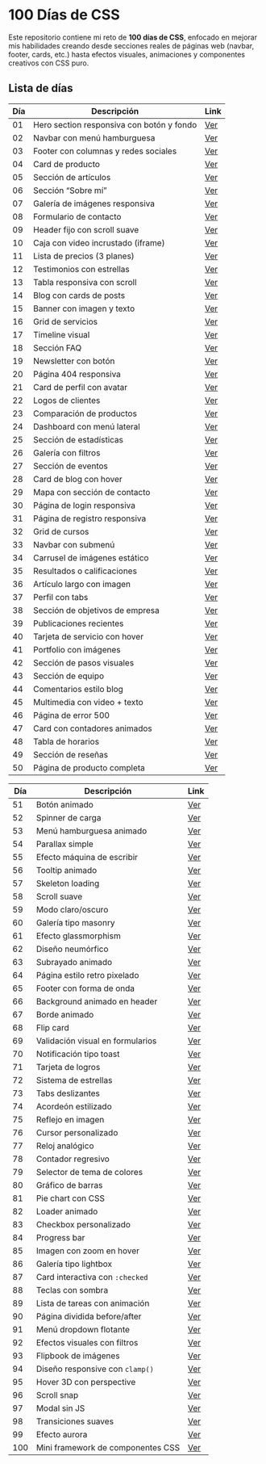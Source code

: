 # 100 Días de CSS

Este repositorio contiene mi reto de **100 días de CSS**, enfocado en mejorar mis habilidades creando desde secciones reales de páginas web (navbar, footer, cards, etc.) hasta efectos visuales, animaciones y componentes creativos con CSS puro.



## Lista de días

| Día | Descripción | Link |
|-----|-------------|------|
| 01  | Hero section responsiva con botón y fondo | [Ver](./Dia%201%20-%20Hero%20Section/Dia1.html)|
| 02  | Navbar con menú hamburguesa | [Ver](./dia-02) |
| 03  | Footer con columnas y redes sociales | [Ver](./dia-03) |
| 04  | Card de producto | [Ver](./dia-04) |
| 05  | Sección de artículos | [Ver](./dia-05) |
| 06  | Sección “Sobre mí” | [Ver](./dia-06) |
| 07  | Galería de imágenes responsiva | [Ver](./dia-07) |
| 08  | Formulario de contacto | [Ver](./dia-08) |
| 09  | Header fijo con scroll suave | [Ver](./dia-09) |
| 10  | Caja con video incrustado (iframe) | [Ver](./dia-10) |
| 11  | Lista de precios (3 planes) | [Ver](./dia-11) |
| 12  | Testimonios con estrellas | [Ver](./dia-12) |
| 13  | Tabla responsiva con scroll | [Ver](./dia-13) |
| 14  | Blog con cards de posts | [Ver](./dia-14) |
| 15  | Banner con imagen y texto | [Ver](./dia-15) |
| 16  | Grid de servicios | [Ver](./dia-16) |
| 17  | Timeline visual | [Ver](./dia-17) |
| 18  | Sección FAQ | [Ver](./dia-18) |
| 19  | Newsletter con botón | [Ver](./dia-19) |
| 20  | Página 404 responsiva | [Ver](./dia-20) |
| 21  | Card de perfil con avatar | [Ver](./dia-21) |
| 22  | Logos de clientes | [Ver](./dia-22) |
| 23  | Comparación de productos | [Ver](./dia-23) |
| 24  | Dashboard con menú lateral | [Ver](./dia-24) |
| 25  | Sección de estadísticas | [Ver](./dia-25) |
| 26  | Galería con filtros | [Ver](./dia-26) |
| 27  | Sección de eventos | [Ver](./dia-27) |
| 28  | Card de blog con hover | [Ver](./dia-28) |
| 29  | Mapa con sección de contacto | [Ver](./dia-29) |
| 30  | Página de login responsiva | [Ver](./dia-30) |
| 31  | Página de registro responsiva | [Ver](./dia-31) |
| 32  | Grid de cursos | [Ver](./dia-32) |
| 33  | Navbar con submenú | [Ver](./dia-33) |
| 34  | Carrusel de imágenes estático | [Ver](./dia-34) |
| 35  | Resultados o calificaciones | [Ver](./dia-35) |
| 36  | Artículo largo con imagen | [Ver](./dia-36) |
| 37  | Perfil con tabs | [Ver](./dia-37) |
| 38  | Sección de objetivos de empresa | [Ver](./dia-38) |
| 39  | Publicaciones recientes | [Ver](./dia-39) |
| 40  | Tarjeta de servicio con hover | [Ver](./dia-40) |
| 41  | Portfolio con imágenes | [Ver](./dia-41) |
| 42  | Sección de pasos visuales | [Ver](./dia-42) |
| 43  | Sección de equipo | [Ver](./dia-43) |
| 44  | Comentarios estilo blog | [Ver](./dia-44) |
| 45  | Multimedia con video + texto | [Ver](./dia-45) |
| 46  | Página de error 500 | [Ver](./dia-46) |
| 47  | Card con contadores animados | [Ver](./dia-47) |
| 48  | Tabla de horarios | [Ver](./dia-48) |
| 49  | Sección de reseñas | [Ver](./dia-49) |
| 50  | Página de producto completa | [Ver](./dia-50) |


| Día | Descripción | Link |
|-----|-------------|------|
| 51  | Botón animado | [Ver](./dia-51) |
| 52  | Spinner de carga | [Ver](./dia-52) |
| 53  | Menú hamburguesa animado | [Ver](./dia-53) |
| 54  | Parallax simple | [Ver](./dia-54) |
| 55  | Efecto máquina de escribir | [Ver](./dia-55) |
| 56  | Tooltip animado | [Ver](./dia-56) |
| 57  | Skeleton loading | [Ver](./dia-57) |
| 58  | Scroll suave | [Ver](./dia-58) |
| 59  | Modo claro/oscuro | [Ver](./dia-59) |
| 60  | Galería tipo masonry | [Ver](./dia-60) |
| 61  | Efecto glassmorphism | [Ver](./dia-61) |
| 62  | Diseño neumórfico | [Ver](./dia-62) |
| 63  | Subrayado animado | [Ver](./dia-63) |
| 64  | Página estilo retro pixelado | [Ver](./dia-64) |
| 65  | Footer con forma de onda | [Ver](./dia-65) |
| 66  | Background animado en header | [Ver](./dia-66) |
| 67  | Borde animado | [Ver](./dia-67) |
| 68  | Flip card | [Ver](./dia-68) |
| 69  | Validación visual en formularios | [Ver](./dia-69) |
| 70  | Notificación tipo toast | [Ver](./dia-70) |
| 71  | Tarjeta de logros | [Ver](./dia-71) |
| 72  | Sistema de estrellas | [Ver](./dia-72) |
| 73  | Tabs deslizantes | [Ver](./dia-73) |
| 74  | Acordeón estilizado | [Ver](./dia-74) |
| 75  | Reflejo en imagen | [Ver](./dia-75) |
| 76  | Cursor personalizado | [Ver](./dia-76) |
| 77  | Reloj analógico | [Ver](./dia-77) |
| 78  | Contador regresivo | [Ver](./dia-78) |
| 79  | Selector de tema de colores | [Ver](./dia-79) |
| 80  | Gráfico de barras | [Ver](./dia-80) |
| 81  | Pie chart con CSS | [Ver](./dia-81) |
| 82  | Loader animado | [Ver](./dia-82) |
| 83  | Checkbox personalizado | [Ver](./dia-83) |
| 84  | Progress bar | [Ver](./dia-84) |
| 85  | Imagen con zoom en hover | [Ver](./dia-85) |
| 86  | Galería tipo lightbox | [Ver](./dia-86) |
| 87  | Card interactiva con `:checked` | [Ver](./dia-87) |
| 88  | Teclas con sombra | [Ver](./dia-88) |
| 89  | Lista de tareas con animación | [Ver](./dia-89) |
| 90  | Página dividida before/after | [Ver](./dia-90) |
| 91  | Menú dropdown flotante | [Ver](./dia-91) |
| 92  | Efectos visuales con filtros | [Ver](./dia-92) |
| 93  | Flipbook de imágenes | [Ver](./dia-93) |
| 94  | Diseño responsive con `clamp()` | [Ver](./dia-94) |
| 95  | Hover 3D con perspective | [Ver](./dia-95) |
| 96  | Scroll snap | [Ver](./dia-96) |
| 97  | Modal sin JS | [Ver](./dia-97) |
| 98  | Transiciones suaves | [Ver](./dia-98) |
| 99  | Efecto aurora | [Ver](./dia-99) |
| 100 | Mini framework de componentes CSS | [Ver](./dia-100) |